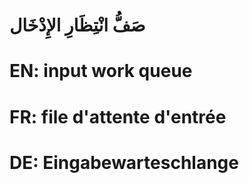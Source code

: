 # صَفُّ انْتِظَارِ الإِدْخَال

# EN: input work queue

# FR: file d'attente d'entrée

# DE: Eingabewarteschlange
